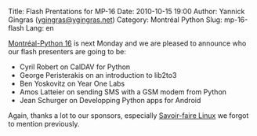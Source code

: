 Title: Flash Prentations for MP-16
Date: 2010-10-15 19:00
Author: Yannick Gingras (ygingras@ygingras.net)
Category: Montréal Python
Slug: mp-16-flash
Lang: en

<!--:en-->

[Montréal-Python 16][] is next Monday and we are pleased to announce who
our flash presenters are going to be:

-   Cyril Robert on CalDAV for Python
-   George Peristerakis on an introduction to lib2to3
-   Ben Yoskovitz on Year One Labs
-   Amos Latteier on sending SMS with a GSM modem from Python
-   Jean Schurger on Developping Python apps for Android

Again, thanks a lot to our sponsors, especially [Savoir-faire Linux][]
we forgot to mention previously.

  [Montréal-Python 16]: http://montrealpython.org/2010/10/mp-16/
  [Savoir-faire Linux]: http://savoirfairelinux.com/
